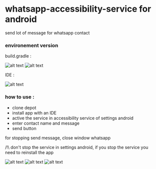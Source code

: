 # whatsapp-accessibility-service for android

send lot of message for whatsapp contact

### environement version

build.gradle :

![alt text](4.png)
![alt text](5.png)

IDE :

![alt text](6.png)

### how to use :

- clone depot
- install app with an IDE
- active the service in accessibility service of settings android
- enter contact name and message
- send button

for stopping send message, close window whatsapp

/!\ don't stop the service in settings android, if you stop the service you need to reinstall the app

![alt text](1.jpg)
![alt text](_2.jpg)
![alt text](_3.jpg)
